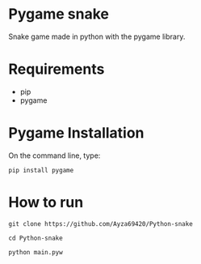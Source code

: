# Pygame snake

Snake game made in python with the pygame library.

# Requirements

- pip
- pygame

# Pygame Installation

On the command line, type:

```pip install pygame```

# How to run

```git clone https://github.com/Ayza69420/Python-snake```  

```cd Python-snake```  

```python main.pyw```  
